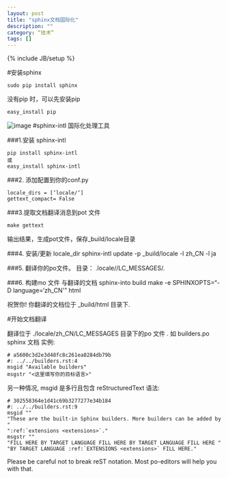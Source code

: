 ```yaml
---
layout: post
title: "sphinx文档国际化"
description: ""
category: “技术”
tags: []
---
```

{% include JB/setup %}

#安装sphinx

	sudo pip install sphinx

没有pip 时，可以先安装pip

	easy_install pip


![image](http://sphinx-doc.org/latest/_images/translation.png)
#sphinx-intl 国际化处理工具


###1.安装 sphinx-intl
	
	pip install sphinx-intl 
	或
	easy_install sphinx-intl

###2. 添加配置到你的conf.py
 
	locale_dirs = [‘locale/‘]
	gettext_compact= False 

###3.提取文档翻译消息到pot 文件
	
	make gettext
输出结果，生成pot文件，保存_build/locale目录

###4. 安装/更新 locale_dir
	sphinx-intl update -p _build/locale -l zh_CN -l ja

###5. 翻译你的po文件。
	目录： .locale/<lang>/LC_MESSAGES/.

###6. 构建mo 文件 与翻译的文档 
	sphinx-into build
	make -e SPHINXOPTS=“-D language=‘zh_CN'” html

祝贺你! 你翻译的文档位于 _build/html 目录下.

#开始文档翻译

翻译位于 ./locale/zh_CN/LC_MESSAGES 目录下的po 文件 . 如  builders.po sphinx 文档 实例:
   
	# a5600c3d2e3d48fc8c261ea0284db79b
	#: ../../builders.rst:4
	msgid "Available builders"
	msgstr "<这里填写你的目标语言>"

另一种情况, msgid 是多行且包含 reStructuredText 语法:

	# 302558364e1d41c69b3277277e34b184
	#: ../../builders.rst:9
	msgid ""
	"These are the built-in Sphinx builders. More builders can be added by "
	":ref:`extensions <extensions>`."
	msgstr ""
	"FILL HERE BY TARGET LANGUAGE FILL HERE BY TARGET LANGUAGE FILL HERE "
	"BY TARGET LANGUAGE :ref:`EXTENSIONS <extensions>` FILL HERE."

Please be careful not to break reST notation. Most po-editors will help you with that.
